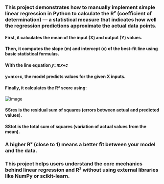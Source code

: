 ### This project demonstrates how to manually implement simple linear regression in Python to calculate the R² (coefficient of determination) — a statistical measure that indicates how well the regression predictions approximate the actual data points.

#### First, it calculates the mean of the input (X) and output (Y) values.
#### Then, it computes the slope (m) and intercept (c) of the best-fit line using basic statistical formulas.
#### With the line equation 𝑦=𝑚𝑥+𝑐
#### y=mx+c, the model predicts values for the given X inputs.
#### Finally, it calculates the R² score using:

![image](https://github.com/user-attachments/assets/f743b921-b98f-4452-8d97-6f36f9da85c3)

#### SSres is the residual sum of squares (errors between actual and predicted values).
#### SStot is the total sum of squares (variation of actual values from the mean).
### A higher R² (close to 1) means a better fit between your model and the data.
### This project helps users understand the core mechanics behind linear regression and R² without using external libraries like NumPy or scikit-learn.



